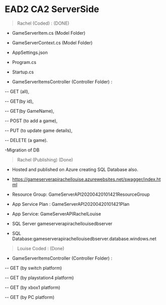 # EAD2 CA2 ServerSide  
> Rachel (Coded) : (DONE)
  - GameServerItem.cs (Model Folder)
  
  - GameServerContext.cs (Model Folder)
  
  - AppSettings.json
  
  - Program.cs
  
  - Startup.cs
  
  - GameServerItemsController (Controller Folder) :  
  
  -- GET (all), 
  
  -- GET(by id), 
  
  -- GET(by GameName), 
  
  -- POST (to add a game), 
  
  -- PUT (to update game details), 
  
  -- DELETE (a game).
  
  -Migration of DB
  
  > Rachel (Publishing) (Done)
  
  - Hosted and published on Azure creating SQL Database also.
  
  - https://gameserverapirachellouise.azurewebsites.net/swagger/index.html
  
  - Resource Group: GameServerAPI20200420101421ResourceGroup
  
  - App Service Plan : GameServerAPI20200420101421Plan
  
  - App Service: GameServerAPIRachelLouise
  
  - SQL Server gameserverapirachellouisedbserver
  
  - SQL Database:gameserverapirachellouisedbserver.database.windows.net
  
  
 > Louise Coded : (Done) 
 
 - GameServerItemsController (Controller Folder) : 

  -- GET (by switch platform)
  
  -- GET (by playstation4 platform)
  
  -- GET (by xbox1 platform)
  
  -- GET (by PC platform)
  
 

